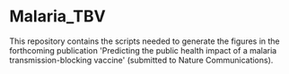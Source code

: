 # Malaria_TBV

This repository contains the scripts needed to generate the figures in the forthcoming publication 'Predicting the public health impact of a malaria transmission-blocking vaccine' (submitted to Nature Communications).
